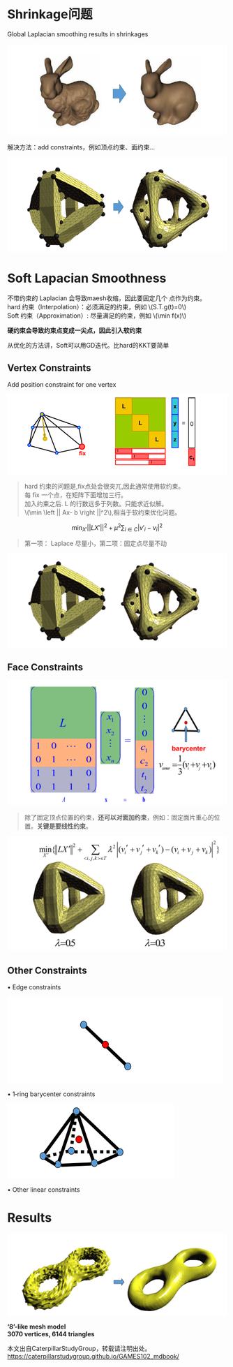 # Shrinkage问题    

Global Laplacian smoothing results in shrinkages    

![](../assets/网格45.png)    

解决方法：add constraints，例如顶点约束、面约束…    

![](../assets/网格46.png)    


# Soft Lapacian Smoothness    

不带约束的 Laplacian 会导致maesh收缩，因此要固定几个
点作为约束。     
hard 约束（Interpolation）：必须满足的约束，例如 \\(S.T.g(t)=0\\)    
Soft 约束（Approximation）: 尽量满足的约束，例如 \\(\min f(x)\\)   

**硬约束会导致约束点变成一尖点，因此引入软约束**   

从优化的方法讲，Soft可以用GD迭代。比hard的KKT要简单  

## Vertex Constraints     

Add position constraint for one vertex     

![](../assets/网格51.png)    

> hard 约束的问题是,fix点处会很突兀,因此通常使用软约束。   
每 fix 一个点，在矩阵下面增加三行。   
加入约束之后. L 的行数远多于列数。只能求近似解。    
\\(\min \left \|| Ax- b \right \||^2\\),相当于软约束优化问题。  

$$
\min _{{X}'} {||L{X}' ||^2+\mu ^2\sum _{i\in C}|{v }'_i -v_i|^2}
$$

> 第一项： Laplace 尽量小，第二项：固定点尽量不动    

![](../assets/网格53.png)    

## Face Constraints    

![](../assets/网格54.png)    

> 除了固定顶点位置的约束，**还可以对面加约束**，例如：固定面片重心的位置。**关键是要线性约束**。    

![](../assets/网格55.png)    

## Other Constraints    

• Edge constraints   

![](../assets/网格56.png)    

• 1‐ring barycenter constraints    

![](../assets/网格57.png)    

• Other linear constraints    

# Results   

![](../assets/网格59.png)    

**‘8’-like mesh model    
3070 vertices, 6144 triangles**

本文出自CaterpillarStudyGroup，转载请注明出处。
https://caterpillarstudygroup.github.io/GAMES102_mdbook/  
